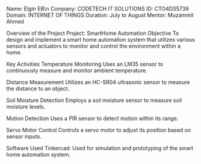 Name: Elgin EB\n
Company: CODETECH IT SOLUTIONS
ID: CTO4DS5739
Domain: INTERNET OF THINGS
Duration: July to August
Mentor: Muzammil Ahmed

Overview of the Project
Project: SmartHome Automation
Objective
To design and implement a smart home automation system that utilizes various sensors and actuators to monitor and control the environment within a home.

Key Activities
Temperature Monitoring
Uses an LM35 sensor to continuously measure and monitor ambient temperature.

Distance Measurement
Utilizes an HC-SR04 ultrasonic sensor to measure the distance to an object.

Soil Moisture Detection
Employs a soil moisture sensor to measure soil moisture levels.

Motion Detection
Uses a PIR sensor to detect motion within its range.

Servo Motor Control
Controls a servo motor to adjust its position based on sensor inputs.

Software Used
Tinkercad: Used for simulation and prototyping of the smart home automation system.
